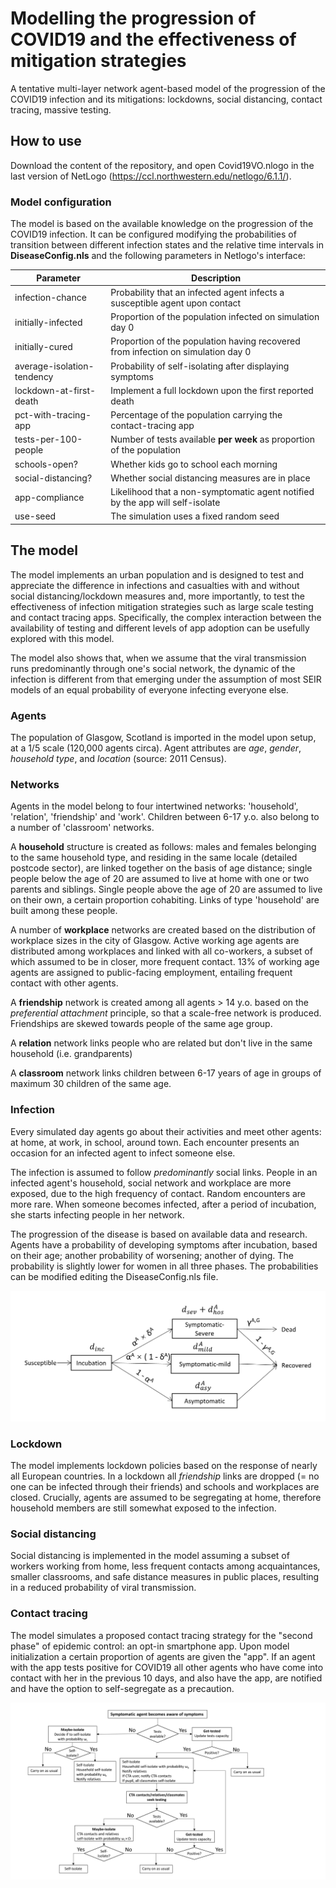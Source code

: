 # Modelling the progression of COVID19 and the effectiveness of mitigation strategies

A tentative multi-layer network agent-based model of the progression of the COVID19 infection and its mitigations: lockdowns, social distancing, contact tracing, massive testing.

## How to use

Download the content of the repository, and open Covid19VO.nlogo in the last version of NetLogo (https://ccl.northwestern.edu/netlogo/6.1.1/).

### Model configuration

The model is based on the available knowledge on the progression of the COVID19 infection. It can be configured modifying the probabilities of transition between different infection states and the relative time intervals in **DiseaseConfig.nls** and the following parameters in Netlogo's interface:

| Parameter 		      | Description
| --------------------------- | ------------------------------------------------------------ |
| infection-chance            | Probability that an infected agent infects a susceptible agent upon contact |
| initially-infected          | Proportion of the population infected on simulation day 0 |
| initially-cured	      | Proportion of the population having recovered from infection on simulation day 0 |
| average-isolation-tendency  | Probability of self-isolating after displaying symptoms      |
| lockdown-at-first-death     | Implement a full lockdown upon the first reported death  |
| pct-with-tracing-app	      | Percentage of the population carrying the contact-tracing app |
| tests-per-100-people	      | Number of tests available **per week** as proportion of the population |
| schools-open?               | Whether kids go to school each morning |
| social-distancing?	      | Whether social distancing measures are in place |
| app-compliance              | Likelihood that a non-symptomatic agent notified by the app will self-isolate | 
| use-seed                    | The simulation uses a fixed random seed |

## The model

The model implements an urban population and is designed to test and appreciate the difference in infections and casualties with and without social distancing/lockdown measures and, more importantly, to test the effectiveness of infection mitigation strategies such as large scale testing and contact tracing apps. Specifically, the complex interaction between the availability of testing and different levels of app adoption can be usefully explored with this model.

The model also shows that, when we assume that the viral transmission runs predominantly through one's social network, the dynamic of the infection is different from that emerging under the assumption of most SEIR models of an equal probability of everyone infecting everyone else.

### Agents

The population of Glasgow, Scotland is imported in the model upon setup, at a 1/5 scale (120,000 agents circa). Agent attributes are _age_, _gender_, _household type_, and _location_ (source: 2011 Census). 

### Networks

Agents in the model belong to four intertwined networks: 'household', 'relation', 'friendship' and 'work'. Children between 6-17 y.o. also belong to a number of 'classroom' networks.

A **household** structure is created as follows: males and females belonging to the same household type, and residing in the same locale (detailed postcode sector), are linked together on the basis of age distance; single people below the age of 20 are assumed to live at home with one or two parents and siblings. Single people above the age of 20 are assumed to live on their own, a certain proportion cohabiting. Links of type 'household' are built among these people.

A number of **workplace** networks are created based on the distribution of workplace sizes in the city of Glasgow. Active working age agents are distributed among workplaces and linked with all co-workers, a subset of which assumed to be in closer, more frequent contact. 13% of working age agents are assigned to public-facing employment, entailing frequent contact with other agents. 

A **friendship** network is created among all agents > 14 y.o. based on the *preferential attachment* principle, so that a scale-free network is produced. Friendships are skewed towards people of the same age group.

A **relation** network links people who are related but don't live in the same household (i.e. grandparents)

A **classroom** network links children between 6-17 years of age in groups of maximum 30 children of the same age.

### Infection

Every simulated day agents go about their activities and meet other agents: at home, at work, in school, around town. Each encounter presents an occasion for an infected agent to infect someone else. 

The infection is assumed to follow _predominantly_ social links. People in an infected agent's household, social network and workplace are more exposed, due to the high frequency of contact. Random encounters are more rare. When someone becomes infected, after a period of incubation, she starts infecting people in her network. 

The progression of the disease is based on available data and research. Agents have a probability of developing symptoms after incubation, based on their age; another probability of worsening; another of dying. The probability is slightly lower for women in all three phases. 
The probabilities can be modified editing the DiseaseConfig.nls file.

![Disease progression](https://raw.githubusercontent.com/harrykipper/covid/master/infection.png)

### Lockdown

The model implements lockdown policies based on the response of nearly all European countries. In a lockdown all _friendship_ links are dropped (= no one can be infected through their friends) and schools and workplaces are closed. Crucially, agents are assumed to be segregating at home, therefore household members are still somewhat exposed to the infection.

### Social distancing

Social distancing is implemented in the model assuming a subset of workers working from home, less frequent contacts among acquaintances, smaller classrooms, and safe distance measures in public places, resulting in a reduced probability of viral transmission.

### Contact tracing 

The model simulates a proposed contact tracing strategy for the "second phase" of epidemic control: an opt-in smartphone app. Upon model initialization a certain proportion of agents are given the "app". If an agent with the app tests positive for COVID19 all other agents who have come into contact with her in the previous 10 days, and also have the app, are notified and have the option to self-segregate as a precaution.

![Model diagram](https://raw.githubusercontent.com/harrykipper/covid/master/Fig2_revised.png)
